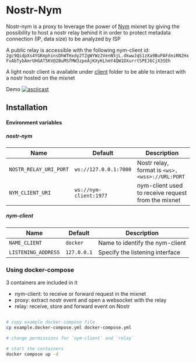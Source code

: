 
# Nostr-Nym

Nostr-nym is a proxy to leverage the power of [Nym](https://nymtech.net) mixnet by giving the possibility to host a nostr  relay behind it in order to protect metadata connection (IP, data size) to be analyzed by ISP

A public relay is accessible with the following nym-client id:
`2gc9QidpXs4YGKmphinsDhWTHxdy2TZgWYWz2VenN5jL.dkwwJqS1zXa9BuPAFdniRN2HxFvAbTybAmrUHGAT5KV@2BuMSfMW3zpeAjKXyKLhmY4QW1DXurrtSPEJ6CjX3SEh`

A light nostr client is available under [client](client) folder to be able to interact with a nostr hosted on the mixnet

Demo
[![asciicast](https://asciinema.org/a/569964.svg)](https://asciinema.org/a/569964)


## Installation

#### Environment variables

##### nostr-nym

| Name                   | Default                | Description                                        |
|------------------------|------------------------|----------------------------------------------------|
| `NOSTR_RELAY_URI_PORT` | `ws://127.0.0.1:7000`| Nostr relay, format is `<ws>,<wss>://URL:PORT`     |
| `NYM_CLIENT_URI`       | `ws://nym-client:1977` | nym-client used to receive request from the mixnet |

##### nym-client

| Name                | Default     | Description                     |
|---------------------|-------------|---------------------------------|
| `NAME_CLIENT`       | `docker`    | Name to identify the nym-client |
| `LISTENING_ADDRESS` | `127.0.0.1` | Specify the listening interface |


### Using docker-compose

3 containers are included in it
 * nym-client: to receive or forward request in the mixnet
 * proxy: extract nostr event and open a websocket with the relay
 * relay: receive, store and forward event on Nostr

```bash

# copy example docker-compose file
cp example.docker-compose.yml docker-compose.yml

# change permissions for `nym-client` and `relay`

# start the containers
docker compose up -d

```

